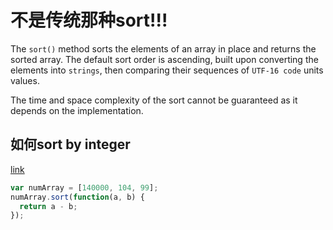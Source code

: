 # 不是传统那种sort!!!

The `sort()` method sorts the elements of an array in place and returns the sorted array. The default sort order is ascending, built upon converting the elements into `strings`, then comparing their sequences of `UTF-16 code` units values.

The time and space complexity of the sort cannot be guaranteed as it depends on the implementation.

## 如何sort by integer

[link](https://stackoverflow.com/questions/1063007/how-to-sort-an-array-of-integers-correctly)

```javascript
var numArray = [140000, 104, 99];
numArray.sort(function(a, b) {
  return a - b;
});
```
